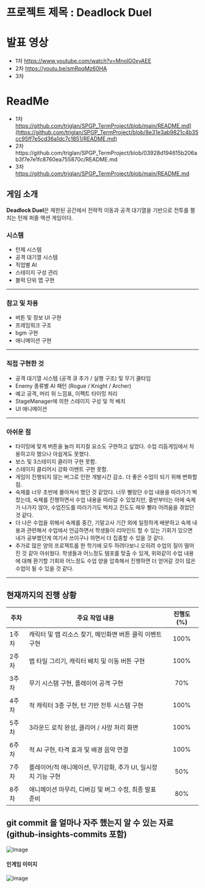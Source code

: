 # 프로젝트 제목 : Deadlock Duel

# 발표 영상
- 1차 https://www.youtube.com/watch?v=MnolG0xyAEE
- 2차 https://youtu.be/smRpqMz60HA
- 3차 
# ReadMe
- 1차 https://github.com/triglan/SPGP_TermProject/blob/main/README.md](https://github.com/triglan/SPGP_TermProject/blob/8e31e3ab9821c4b35cc95ff7e5cd36a1dc7c1851/README.md)
- 2차https://github.com/triglan/SPGP_TermProject/blob/03928d194615b206ab3f7e7e1fc8760ea755870c/README.md
- 3차 https://github.com/triglan/SPGP_TermProject/blob/main/README.md

## 게임 소개
**Deadlock Duel**은 제한된 공간에서 전략적 이동과 공격 대기열을 기반으로 전투를 펼치는 턴제 퍼즐 액션 게임이다.  

### 시스템
- 턴제 시스템
- 공격 대기열 시스템
- 직업별 AI
- 스테이지 구성 관리
- 블럭 단위 맵 구현

---

###  참고 및 차용
- 버튼 및 정보 UI 구현
- 프레임워크 구조
- bgm 구현
- 애니메이션 구현

---

###  직접 구현한 것

- 공격 대기열 시스템 (공격 큐 추가 / 실행 구조) 및 무기 쿨타임
- Enemy 종류별 AI 패턴 (Rogue / Knight / Archer)
- 예고 공격, 머리 위 느낌표, 이펙트 타이밍 처리
- StageManager에 의한 스테이지 구성 및 적 배치
- UI 애니메이션
  

---

###  아쉬운 점

- 타이밍에 맞게 버튼을 눌러 피지컬 요소도 구현하고 싶었다. 수업  리듬게임에서 차용하고자 했으나 아쉽게도 못했다.
- 보스 및 3스테이지 클리어 구현 못함.
- 스테이지 클리어시 강화 이벤트 구현 못함.
- 게임이 진행되지 않는 버그로 인한 개발시간 감소.
더 좋은 수업이 되기 위해 변화할 점.
- 숙제를 너무 초반에 몰아쳐서 했던 것 같았다. 너무 빨랐던 수업 내용을 따라가기 벅찼는데,
숙제를 진행하면서 수업 내용을 따라갈 수 있었지만, 중반부터는 아에 숙제가 나가지 않아, 수업진도를 따라가기도 벅차고 진도도 매우 빨라 어려움을 겪었던 것 같다.
- 더 나은 수업을 위해서 숙제를 중간, 기말고사 기간 외에 일정하게 배분하고 숙제 내용과 관련해서 수업에서 언급하면서 학생들이 리마인드 할 수 있는 기회가 있으면
내가 공부했던게 여기서 쓰이구나 하면서 더 집중할 수 있을 것 같다.
- 추가로 많은 양의 프로젝트를 한 학기에 모두 하려다보니 오히려 수업의 질이 떨어진 것 같아 아쉬웠다. 학생들과 어느정도 템포를 맞출 수 있게, 위와같이 수업 내용에 대해 환기할 기회와 어느정도 수업 양을 압축해서 진행하면 더 얻어갈 것이 많은 수업이 될 수 있을 것 같다.

**********
## 현재까지의 진행 상황

| 주차   | 주요 작업 내용                                                         | 진행도 (%) |
|--------|------------------------------------------------------------------------|------------|
| 1주차  | 캐릭터 및 맵 리소스 찾기, 메인화면 버튼 클릭 이벤트 구현              | <p align="center">100%</p>      |
| 2주차  | 맵 타일 그리기, 캐릭터 배치 및 이동 버튼 구현                         | <p align="center">100%</p>      |
| 3주차  | 무기 시스템 구현, 플레이어 공격 구현                                   | <p align="center">70%</p>        |
| 4주차  | 적 캐릭터 3종 구현, 턴 기반 전투 시스템 구현                          | <p align="center">100%</p>       |
| 5주차  | 3라운드 로직 완성, 클리어 / 사망 처리 화면                            | <p align="center">100%</p>        |
| 6주차  | 적 AI 구현, 타격 효과 및 배경 음악 연결                                | <p align="center">100%</p>        |
| 7주차  | 플레이어/적 애니메이션, 무기강화, 추가 UI, 일시정지 기능 구현         | <p align="center">50%</p>        |
| 8주차  | 애니메이션 마무리, 디버깅 및 버그 수정, 최종 발표 준비                |   <p align="center">80%</p>    |


## git commit 을 얼마나 자주 했는지 알 수 있는 자료 (github-insights-commits 포함)
![Image](https://github.com/user-attachments/assets/69061e40-8e81-4060-948a-ec5053c94a71)



#### 인게임 이미지
![Image](https://github.com/user-attachments/assets/3cdae3ed-aa7e-4493-9367-7c671b6d05e5)

